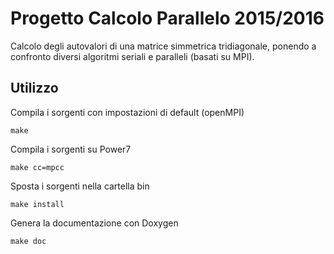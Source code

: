 # Progetto Calcolo Parallelo 2015/2016
Calcolo degli autovalori di una matrice simmetrica tridiagonale, ponendo
a confronto diversi algoritmi seriali e paralleli (basati su MPI).

## Utilizzo
Compila i sorgenti con impostazioni di default (openMPI)

    make

Compila i sorgenti su Power7

    make cc=mpcc

Sposta i sorgenti nella cartella bin

    make install

Genera la documentazione con Doxygen

    make doc

